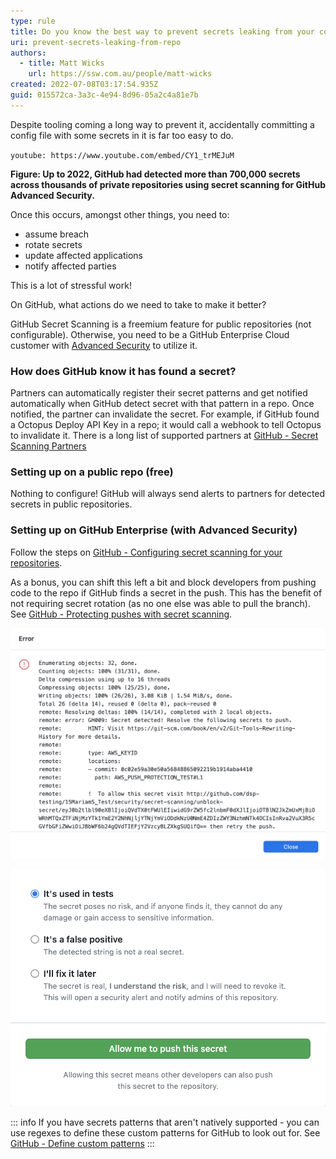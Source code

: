 ```yaml
---
type: rule
title: Do you know the best way to prevent secrets leaking from your code repository?
uri: prevent-secrets-leaking-from-repo
authors:
  - title: Matt Wicks
    url: https://ssw.com.au/people/matt-wicks
created: 2022-07-08T03:17:54.935Z
guid: 015572ca-3a3c-4e94-8d96-05a2c4a81e7b
---
```

Despite tooling coming a long way to prevent it, accidentally committing a config file with some secrets in it is far too easy to do.

`youtube: https://www.youtube.com/embed/CY1_trMEJuM`

**Figure: Up to 2022, GitHub had detected more than 700,000 secrets across thousands of private repositories using secret scanning for GitHub Advanced Security.**

Once this occurs, amongst other things, you need to:

* assume breach
* rotate secrets
* update affected applications
* notify affected parties

This is a lot of stressful work!

On GitHub, what actions do we need to take to make it better?

<!--endintro-->

GitHub Secret Scanning is a freemium feature for public repositories (not configurable). Otherwise, you need to be a GitHub Enterprise Cloud customer with [Advanced Security](https://github.com/features/security) to utilize it.

### How does GitHub know it has found a secret?

Partners can automatically register their secret patterns and get notified automatically when GitHub detect secret with that pattern in a repo. Once notified, the partner can  invalidate the secret. For example, if GitHub found a Octopus Deploy API Key in a repo; it would call a webhook to tell Octopus to invalidate it. There is a long list of supported partners at [GitHub - Secret Scanning Partners](https://docs.github.com/en/enterprise-cloud@latest/code-security/secret-scanning/secret-scanning-patterns)

### Setting up on a public repo (free)

Nothing to configure! GitHub will always send alerts to partners for detected secrets in public repositories.

### Setting up on GitHub Enterprise (with Advanced Security)

Follow the steps on [GitHub - Configuring secret scanning for your repositories](https://docs.github.com/en/enterprise-cloud@latest/code-security/secret-scanning/configuring-secret-scanning-for-your-repositories).

As a bonus, you can shift this left a bit and block developers from pushing code to the repo if GitHub finds a secret in the push. This has the benefit of not requiring secret rotation (as no one else was able to pull the branch). See [GitHub - Protecting pushes with secret scanning](https://docs.github.com/en/enterprise-cloud@latest/code-security/secret-scanning/protecting-pushes-with-secret-scanning).

![Figure: GitHub found an AWS secret on this push and blocked it](/rules/prevent-secrets-leaking-from-repo/secret-scanning-push-protection-with-link.png)

![Figure: Sometimes there are false positives or test data, developers aren't blocked from doing their work. They just need to go out of their way to make sure it isn't a real secret.](/rules/prevent-secrets-leaking-from-repo/secret-scanning-unblock-form.png)

::: info
If you have secrets patterns that aren't natively supported - you can use regexes to define these custom patterns for GitHub to look out for. See [GitHub - Define custom patterns](https://docs.github.com/en/enterprise-cloud@latest/code-security/secret-scanning/defining-custom-patterns-for-secret-scanning)
:::

